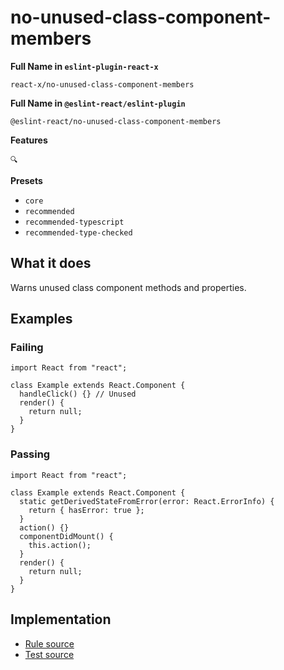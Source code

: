 # no-unused-class-component-members

**Full Name in `eslint-plugin-react-x`**

```plain copy
react-x/no-unused-class-component-members
```

**Full Name in `@eslint-react/eslint-plugin`**

```plain copy
@eslint-react/no-unused-class-component-members
```

**Features**

`🔍`

**Presets**

- `core`
- `recommended`
- `recommended-typescript`
- `recommended-type-checked`

## What it does

Warns unused class component methods and properties.

## Examples

### Failing

```tsx
import React from "react";

class Example extends React.Component {
  handleClick() {} // Unused
  render() {
    return null;
  }
}
```

### Passing

```tsx
import React from "react";

class Example extends React.Component {
  static getDerivedStateFromError(error: React.ErrorInfo) {
    return { hasError: true };
  }
  action() {}
  componentDidMount() {
    this.action();
  }
  render() {
    return null;
  }
}
```

## Implementation

- [Rule source](https://github.com/Rel1cx/eslint-react/tree/main/packages/plugins/eslint-plugin-react-x/src/rules/no-unused-class-component-members.ts)
- [Test source](https://github.com/Rel1cx/eslint-react/tree/main/packages/plugins/eslint-plugin-react-x/src/rules/no-unused-class-component-members.spec.ts)

